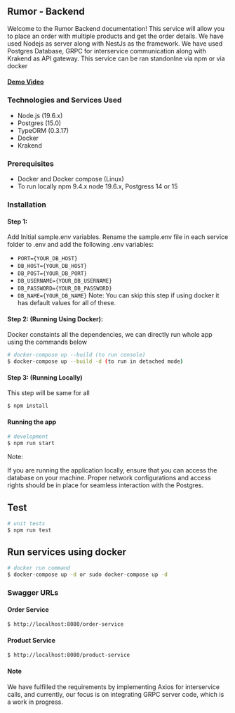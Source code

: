 ## Rumor - Backend

Welcome to the Rumor Backend documentation! This service will allow you to place an order with multiple products and get the order details. We have used Nodejs as server along with NestJs as the framework. We have used Postgres Database, GRPC for interservice communication along with Krakend as API gateway. This service can be ran standonlne via npm or via docker 

#### [Demo Video](https://www.loom.com/share/9c01d827095a4aee868ec18ea722be79?sid=ad546de3-8382-4ef1-830d-36571f1633d7) 

### Technologies and Services Used

- Node.js (19.6.x)
- Postgres (15.0)
- TypeORM (0.3.17)
- Docker
- Krakend

### Prerequisites
- Docker and Docker compose (Linux)
- To run locally npm 9.4.x node 19.6.x, Postgress 14 or 15 

### Installation
#### Step 1:

Add Initial sample.env variables. Rename the sample.env file in each service  folder to .env and add the following .env variables:

- ``PORT={YOUR_DB_HOST}``
- ``DB_HOST={YOUR_DB_HOST}``
- ``DB_POST={YOUR_DB_PORT}``
- ``DB_USERNAME={YOUR_DB_USERNAME}``
- ``DB_PASSWORD={YOUR_DB_PASSWORD}``
- ``DB_NAME={YOUR_DB_NAME}``
Note: You can skip this step if using docker it has default values for all of these.


#### Step 2: (Running Using Docker):
Docker constaints all the dependencies, we can directly run whole app using the commands below
```bash
# docker-compose up --build (to run console)
$ docker-compose up --build -d (to run in detached mode) 
```

#### Step 3: (Running Locally)
This step will be same for all 

```bash
$ npm install
```

#### Running the app
```bash
# development
$ npm run start
```

Note:

If you are running the application locally, ensure that you can access the database on your machine. Proper network configurations and access rights should be in place for seamless interaction with the Postgres.

## Test

```bash
# unit tests
$ npm run test
```

## Run services using docker 
```bash
# docker run command
$ docker-compose up -d or sudo docker-compose up -d 
```

### Swagger URLs
#### Order Service 
```bash
$ http://localhost:8080/order-service
```
#### Product Service
```bash
$ http://localhost:8080/product-service
```

#### Note
We have fulfilled the requirements by implementing Axios for interservice calls, and currently, our focus is on integrating GRPC server code, which is a work in progress. 